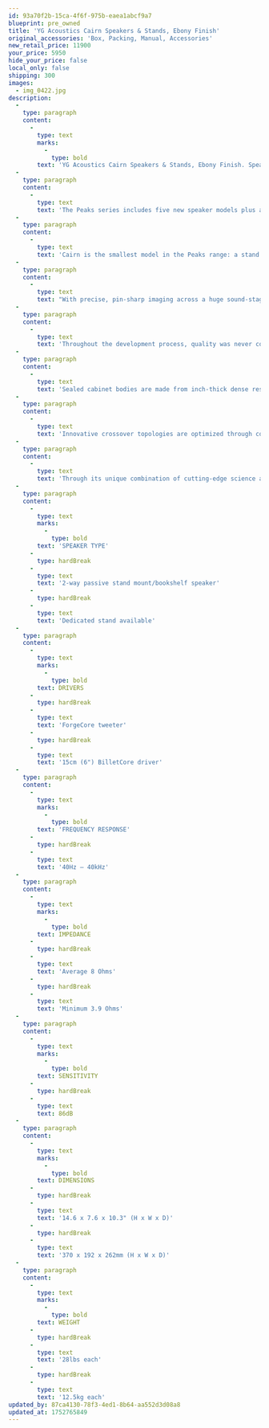 ```yaml
---
id: 93a70f2b-15ca-4f6f-975b-eaea1abcf9a7
blueprint: pre_owned
title: 'YG Acoustics Cairn Speakers & Stands, Ebony Finish'
original_accessories: 'Box, Packing, Manual, Accessories'
new_retail_price: 11900
your_price: 5950
hide_your_price: false
local_only: false
shipping: 300
images:
  - img_0422.jpg
description:
  -
    type: paragraph
    content:
      -
        type: text
        marks:
          -
            type: bold
        text: 'YG Acoustics Cairn Speakers & Stands, Ebony Finish. Speakers are in excellent physical and functional condition with original boxes, packing and accessories. Speakers and stands sold as new for $11,900.00'
  -
    type: paragraph
    content:
      -
        type: text
        text: 'The Peaks series includes five new speaker models plus a powered subwoofer, each performing at a new reference level for their price point. They excel in any size room, across all genres of music, and are offered in high quality finishes to suit every style of home.'
  -
    type: paragraph
    content:
      -
        type: text
        text: 'Cairn is the smallest model in the Peaks range: a stand mount models with an elegant, compact form that sits well in any room. Despite its dimensions, Cairn fills even large rooms, delivering a scale of musical dynamics which belies its size.'
  -
    type: paragraph
    content:
      -
        type: text
        text: "With precise, pin-sharp imaging across a huge sound-stage, it boasts a sophistication and musicality that pulls you closer to the music. Powerful yet detailed and delicate, Cairn is a music lover's dream come true."
  -
    type: paragraph
    content:
      -
        type: text
        text: 'Throughout the development process, quality was never compromised. The Cairn boasts proprietary ForgeCore tweeters and our exceptional BilletCore woofers. These are mounted in thick aluminum front baffles which are precision machined in-house to a profile guided by detailed computational modeling.'
  -
    type: paragraph
    content:
      -
        type: text
        text: 'Sealed cabinet bodies are made from inch-thick dense resin fiber, curved to exact tolerances in custom presses by experienced European workshops. They include advanced bracing and acoustic absorbers which eliminate cabinet resonances and reflections.'
  -
    type: paragraph
    content:
      -
        type: text
        text: 'Innovative crossover topologies are optimized through complex simulation and countless hours of critical listening. These designs maximize efficiency and ensure the broadest possible compatibility with amplifiers. Crossovers use the highest quality components and are hand-built on circuit boards that YG machines in-house.'
  -
    type: paragraph
    content:
      -
        type: text
        text: 'Through its unique combination of cutting-edge science and engineering, Cairn represents an approach with no compromises. Everything from the drivers, cabinets and crossovers, through to the veneer, lacquer and internal cabling has been carefully selected and modeled to deliver the most accurate, most musical performance possible.'
  -
    type: paragraph
    content:
      -
        type: text
        marks:
          -
            type: bold
        text: 'SPEAKER TYPE'
      -
        type: hardBreak
      -
        type: text
        text: '2-way passive stand mount/bookshelf speaker'
      -
        type: hardBreak
      -
        type: text
        text: 'Dedicated stand available'
  -
    type: paragraph
    content:
      -
        type: text
        marks:
          -
            type: bold
        text: DRIVERS
      -
        type: hardBreak
      -
        type: text
        text: 'ForgeCore tweeter'
      -
        type: hardBreak
      -
        type: text
        text: '15cm (6") BilletCore driver'
  -
    type: paragraph
    content:
      -
        type: text
        marks:
          -
            type: bold
        text: 'FREQUENCY RESPONSE'
      -
        type: hardBreak
      -
        type: text
        text: '40Hz – 40kHz'
  -
    type: paragraph
    content:
      -
        type: text
        marks:
          -
            type: bold
        text: IMPEDANCE
      -
        type: hardBreak
      -
        type: text
        text: 'Average 8 Ohms'
      -
        type: hardBreak
      -
        type: text
        text: 'Minimum 3.9 Ohms'
  -
    type: paragraph
    content:
      -
        type: text
        marks:
          -
            type: bold
        text: SENSITIVITY
      -
        type: hardBreak
      -
        type: text
        text: 86dB
  -
    type: paragraph
    content:
      -
        type: text
        marks:
          -
            type: bold
        text: DIMENSIONS
      -
        type: hardBreak
      -
        type: text
        text: '14.6 x 7.6 x 10.3" (H x W x D)'
      -
        type: hardBreak
      -
        type: text
        text: '370 x 192 x 262mm (H x W x D)'
  -
    type: paragraph
    content:
      -
        type: text
        marks:
          -
            type: bold
        text: WEIGHT
      -
        type: hardBreak
      -
        type: text
        text: '28lbs each'
      -
        type: hardBreak
      -
        type: text
        text: '12.5kg each'
updated_by: 87ca4130-78f3-4ed1-8b64-aa552d3d08a8
updated_at: 1752765849
---
```

